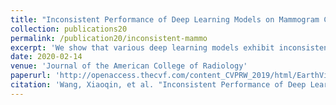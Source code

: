 ```yaml
---
title: "Inconsistent Performance of Deep Learning Models on Mammogram Classification"
collection: publications20
permalink: /publication20/inconsistent-mammo
excerpt: 'We show that various deep learning models exhibit inconsistent performance between data sources.'
date: 2020-02-14
venue: 'Journal of the American College of Radiology'
paperurl: 'http://openaccess.thecvf.com/content_CVPRW_2019/html/EarthVision/Rafique_Weakly_Supervised_Fusion_of_Multiple_Overhead_Images_CVPRW_2019_paper.html'
citation: 'Wang, Xiaoqin, et al. "Inconsistent Performance of Deep Learning Models on Mammogram Classification." Journal of the American College of Radiology (2020).'
---
```

